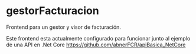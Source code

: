 # gestorFacturacion
Frontend para un gestor y visor de facturación. 

Este frontend esta actualmente configurado para funcionar junto al ejemplo de una API en .Net Core https://github.com/abnerFCR/apiBasica_NetCore 
